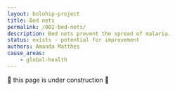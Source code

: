 ```yaml
---
layout: bolohip-project
title: Bed nets
permalink: /002-bed-nets/
description: Bed nets prevent the spread of malaria.
status: exists - potential for improvement
authors: Amanda Matthes
cause_areas:
    - global-health
---
```


🚧 this page is under construction 🚧
